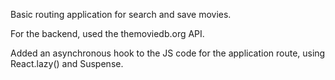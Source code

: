 Basic routing application for search and save movies.

For the backend, used the themoviedb.org API.

Added an asynchronous hook to the JS code for the application route, using
React.lazy() and Suspense.
